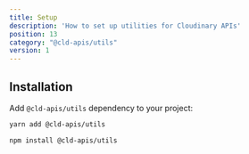 ```yaml
---
title: Setup
description: 'How to set up utilities for Cloudinary APIs'
position: 13
category: "@cld-apis/utils"
version: 1
---
```

## Installation

Add `@cld-apis/utils` dependency to your project:

<code-group>
  <code-block label="Yarn" active>

  ```bash
  yarn add @cld-apis/utils
  ```

  </code-block>
  <code-block label="NPM">

  ```bash
  npm install @cld-apis/utils
  ```

  </code-block>
</code-group>
